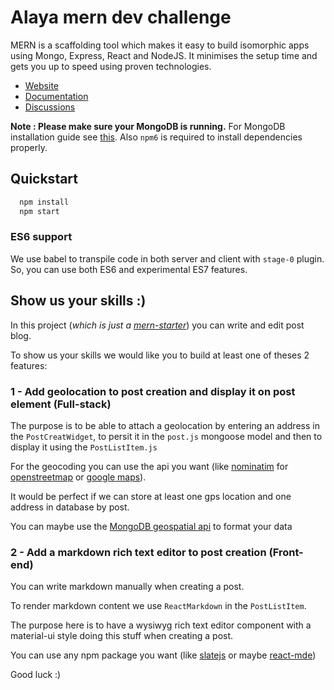 
# Alaya mern dev challenge 

MERN is a scaffolding tool which makes it easy to build isomorphic apps using Mongo, Express, React and NodeJS. It minimises the setup time and gets you up to speed using proven technologies.

- [Website](http://mern.io)
- [Documentation](http://mern.io/documentation.html)
- [Discussions](https://hashnode.com/n/mern)

**Note : Please make sure your MongoDB is running.** For MongoDB installation guide see [this](https://docs.mongodb.org/v3.0/installation/). Also `npm6` is required to install dependencies properly.

## Quickstart

```sh
  npm install
  npm start
```

### ES6 support
We use babel to transpile code in both server and client with `stage-0` plugin. So, you can use both ES6 and experimental ES7 features.


## Show us your skills :)

In this project (*which is just a [mern-starter](http://mern.io/documentation.html)*) you can write and edit post blog.

To show us your skills we would like you to build at least one of theses 2 features:

### 1 - Add geolocation to post creation and display it on post element (Full-stack)

The purpose is to be able to attach a geolocation by entering an address in the `PostCreatWidget`,
 to persit it in the `post.js` mongoose model and then to display it using the `PostListItem.js`

For the geocoding you can use the api you want (like [nominatim](https://wiki.openstreetmap.org/wiki/Nominatim) for [openstreetmap](https://www.openstreetmap.org/#map=5/46.449/2.210) 
or [google maps](https://developers.google.com/maps/documentation/geocoding/start)).

It would be perfect if we can store at least one gps location and one address in database by post.

You can maybe use the [MongoDB geospatial api](https://docs.mongodb.com/manual/geospatial-queries/) to format your data

### 2 - Add a markdown rich text editor to post creation (Front-end)

You can write markdown manually when creating a post.

To render markdown content we use `ReactMarkdown` in the `PostListItem`.

The purpose here is to have a wysiwyg rich text editor component with a material-ui style doing this stuff when creating a post.

You can use any npm package you want (like [slatejs](https://www.slatejs.org/#/rich-text) or maybe [react-mde](https://github.com/andrerpena/react-mde))

Good luck :)
